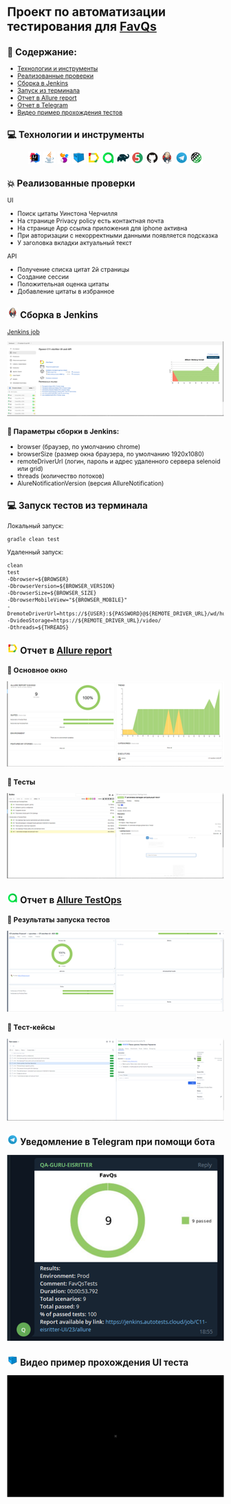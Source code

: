 # Проект по автоматизации тестирования для <a target="_blank" href="https://favQs.ru/">FavQs</a>

## 📃 Содержание:

- [Технологии и инструменты](#computer-технологии-и-инструменты)
- [Реализованные проверки](#boom-Реализованные-проверки)
- [Сборка в Jenkins](#-сборка-в-jenkins)
- [Запуск из терминала](#computer-Запуск-тестов-из-терминала)
- [Отчет в Allure report](#-отчет-в-allure-report)
- [Отчет в Telegram](#-уведомление-в-telegram-при-помощи-бота)
- [Видео пример прохождения тестов](#-видео-пример-прохождения-теста)

## :computer: Технологии и инструменты
<p align="center">
<img width="6%" title="IntelliJ IDEA" src="image/logo/Intelij_IDEA.svg">
<img width="6%" title="Java" src="image/logo/Java.svg">
<img width="6%" title="Selenide" src="image/logo/Selenide.svg">
<img width="6%" title="Selenoid" src="image/logo/Selenoid.svg">
<img width="6%" title="Allure Report" src="image/logo/Allure_Report.svg">
<img width="6%" title="Allure TestOps" src="image/logo/Allure_TestOps.svg">
<img width="6%" title="Gradle" src="image/logo/Gradle.svg">
<img width="6%" title="JUnit5" src="image/logo/JUnit5.svg">
<img width="6%" title="GitHub" src="image/logo/GitHub.svg">
<img width="6%" title="Jenkins" src="image/logo/Jenkins.svg">
<img width="6%" title="Telegram" src="image/logo/Telegram.svg">
 <img width="6%" title="Telegram" src="image/logo/Rest-Assured.svg">
</p>

## :boom: Реализованные проверки

UI
- Поиск цитаты Уинстона Черчилля
- На странице Privacy policy есть контактная почта
- На странице App ссылка приложения для iphone активна
- При авторизации с некорректными данными появляется подсказка
- У заголовка вкладки актуальный текст

API
- Получение списка цитат 2й страницы
- Создание сессии
- Положительная оценка цитаты
- Добавление цитаты в избранное

## <img src="image/logo/Jenkins.svg" width="25" height="25"  alt="Jenkins"/></a> Сборка в Jenkins
<a target="_blank" href="https://jenkins.autotests.cloud/job/C11-eisritter-UI/">Jenkins job</a>
<p align="center">
<a href="https://jenkins.autotests.cloud/job/C11-eisritter-UI-and-API/"><img src="image/screenshots/jenkins-dashboard.png" alt="Jenkins"/></a>
</p>

### :maple_leaf: Параметры сборки в Jenkins:

- browser (браузер, по умолчанию chrome)
- browserSize (размер окна браузера, по умолчанию 1920x1080)
- remoteDriverUrl (логин, пароль и адрес удаленного сервера selenoid или grid)
- threads (количество потоков)
- AlureNotificationVersion (версия AllureNotification)

## :computer: Запуск тестов из терминала

Локальный запуск:
```
gradle clean test
```

Удаленный запуск:
```
clean
test
-Dbrowser=${BROWSER}
-DbrowserVersion=${BROWSER_VERSION}
-DbrowserSize=${BROWSER_SIZE}
-DbrowserMobileView="${BROWSER_MOBILE}"
-DremoteDriverUrl=https://${USER}:${PASSWORD}@${REMOTE_DRIVER_URL}/wd/hub/
-DvideoStorage=https://${REMOTE_DRIVER_URL}/video/
-Dthreads=${THREADS}
```
## <img src="image/logo/Allure_Report.svg" width="25" height="25"  alt="Allure"/></a> Отчет в <a target="_blank" href="https://jenkins.autotests.cloud/job/C11-eisritter-unit13-homework/allure">Allure report</a>

### :lady_beetle: Основное окно

<p align="center">
<img title="Allure Overview Dashboard" src="image/screenshots/allure-main-page.png">
</p>

### :cherries: Тесты

<p align="center">
<img title="Allure Tests" src="image/screenshots/allure-test-page.png">
</p>

## <img src="image/logo/Allure_TestOps.svg" width="25" height="25"  alt="Allure"/></a> Отчет в <a target="_blank" href="https://allure.autotests.cloud/project/1322/dashboards">Allure TestOps</a>

### :lady_beetle: Результаты запуска тестов

<p align="center">
<img title="Allure Launches" src="image/screenshots/allure-test-ops-launches.png">
</p>

### :cherries: Тест-кейсы

<p align="center">
<img title="Allure Tests Cases" src="image/screenshots/allure-test-ops-test-cases.png">
</p>

## <img src="image/logo/Telegram.svg" width="25" height="25"  alt="Allure"/></a> Уведомление в Telegram при помощи бота

<p align="center">
<img title="Telegram bot" src="image/screenshots/telegram_bot.png" >
</p>


## <img src="image/logo/Selenoid.svg" width="25" height="25"  alt="Allure"/></a> Видео пример прохождения UI теста

<p align="center">
<img title="Selenoid Video" src="image/gif/testvideo.gif" alt="video"> 
</p>
